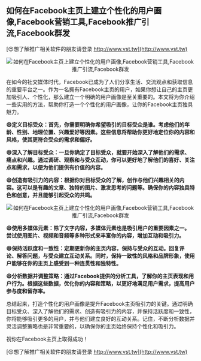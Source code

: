 ## **如何在Facebook主页上建立个性化的用户画像,Facebook营销工具,Facebook推广引流,Facebook群发**

[😍想了解推广相关软件的朋友请登录 http://www.vst.tw](http://www.vst.tw)

 <center><img src="https://vst.tw/MP4/tuiguang/png/0.png" alt="如何在Facebook主页上建立个性化的用户画像,Facebook营销工具,Facebook推广引流,Facebook群发"></center>

在如今的社交媒体时代，Facebook已成为了人们分享生活、交流观点和获取信息的重要平台之一。作为一名拥有Facebook主页的用户，如果你想让自己的主页更加吸引人、个性化，那么建立一个明确的用户画像是至关重要的。本文将为你介绍一些实用的方法，帮助你打造一个个性化的用户画像，让你的Facebook主页独具魅力。

**😄定义目标受众：首先，你需要明确你希望吸引的目标受众是谁。考虑他们的年龄、性别、地理位置、兴趣爱好等因素。这些信息将帮助你更好地定位你的内容和风格，使其更符合受众的需求和偏好。**

**😄深入了解目标受众：一旦你确定了目标受众，就要开始深入了解他们的需求、痛点和兴趣。通过调研、观察和与受众互动，你可以更好地了解他们的喜好、关注点和需求，以便为他们提供有价值的内容。**

**😄创造有吸引力的内容：根据你对目标受众的了解，创作与他们兴趣相关的内容。这可以是有趣的文章、独特的图片、激发思考的问题等。确保你的内容独具特色和创意，并且能够引起受众的共鸣。**

 <center><img src="https://vst.tw/MP4/tuiguang/png/6.png" alt="如何在Facebook主页上建立个性化的用户画像,Facebook营销工具,Facebook推广引流,Facebook群发"></center>

**😄使用多媒体元素：除了文字内容，多媒体元素也是吸引用户的重要因素之一。尝试使用图片、视频和音频等多种形式来丰富你的内容，增加互动和吸引力。**

**😄保持活跃度和一致性：定期更新你的主页内容，保持与受众的互动。回复评论、解答问题，与受众建立互动关系。同时，保持一致性的风格和品牌形象，使用户能够在你的主页上感受到一种连贯性和独特性。**

**😄分析数据并调整策略：通过Facebook提供的分析工具，了解你的主页表现和用户行为。根据这些数据，优化你的内容和策略，以更好地满足用户需求，提高用户参与度和留存率。**

总结起来，打造个性化的用户画像是提升Facebook主页吸引力的关键。通过明确目标受众、深入了解他们的需求、创造有吸引力的内容，并保持活跃度和一致性，你将能够吸引更多的用户，并与他们建立良好的互动关系。记住，不断分析数据并灵活调整策略也是非常重要的，以确保你的主页始终保持个性化和吸引力。

祝你在Facebook主页上取得成功！

[😍想了解推广相关软件的朋友请登录 http://www.vst.tw](http://www.vst.tw)



